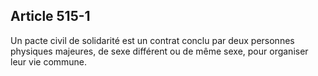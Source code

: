 Article 515-1
----
Un pacte civil de solidarité est un contrat conclu par deux personnes physiques
majeures, de sexe différent ou de même sexe, pour organiser leur vie commune.
